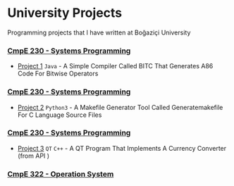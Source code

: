 # University Projects
Programming projects that I have written at Boğaziçi University

### [CmpE 230 - Systems Programming](/CMPE%20230)
- [Project 1](/CMPE%20230/Homework%20-1%20JAVA/BITC) `Java` - A Simple Compiler Called BITC That Generates A86 Code For Bitwise Operators

### [CmpE 230 - Systems Programming](/CMPE%20230)
- [Project 2](/CMPE%20230/Homework%20-1%20JAVA/BITC) `Python3` - A Makefile Generator Tool Called Generatemakefile For C Language Source Files

### [CmpE 230 - Systems Programming](/CMPE%20230)
- [Project 3](/CMPE%20230/Homework%20-1%20JAVA/BITC) `QT` `C++`  - A QT Program That Implements A Currency Converter (from API )

### [CmpE 322 - Operation System](/CMPE%20230)

